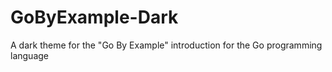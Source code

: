 # GoByExample-Dark
A dark theme for the "Go By Example" introduction for the Go programming language 
